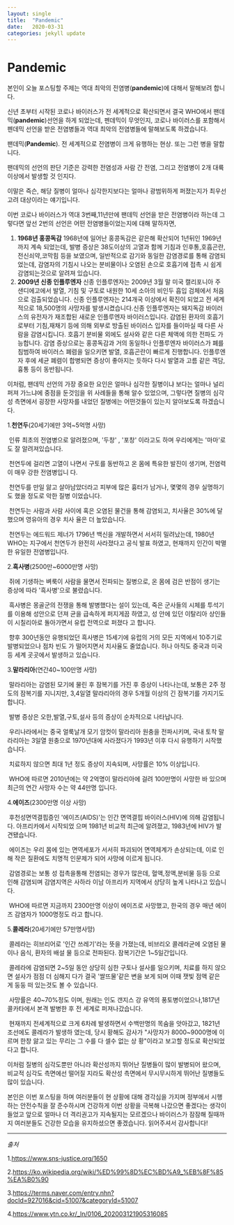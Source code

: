 ```yaml
---
layout: single
title:  "Pandemic"
date:   2020-03-31 
categories: jekyll update
---
```


 # Pandemic

본인이 오늘 포스팅할 주제는 역대 최악의 전염병(**pandemic**)에 대해서 말해보려 합니다.

신년 초부터 시작된 코로나 바이러스가 전 세계적으로 확산되면서 결국 WHO에서 팬데믹(**pandemic**)선언을 하게 되었는데, 펜데믹이 무엇인지, 코로나 바이러스를 포함해서 펜데믹 선언을 받은 전염병들과 역대 최악의 전염병들에 말해보도록 하겠습니다.

팬데믹(**Pandemic**). 전 세계적으로 전염병이 크게 유행하는 현상. 또는 그런 병을 말합니다.

팬데믹의 선언의 판단 기준은  강력한 전염성과 사람 간 전염, 그리고 전염병이 2개 대륙 이상에서 발생할 것 인지다.

이말은 즉슨, 해당 질병이 얼마나 심각한지보다는 얼마나 광범위하게 퍼졌는지가 최우선 고려 대상이라는 얘기입니다.

이번 코로나 바이러스가 역대 3번째,11년만에 팬데믹 선언을 받은 전염병이라 하는데 그렇다면 앞선 2번의 선언은 어떤 전염병들이었는지에 대해 말하자면,

1. **1968년 홍콩독감**  1968년에 일어난 홍콩독감은 같은해 확산되어 1년뒤인 1969년까지 계속 되었는데, 발병 증상은 38도이상의 고열과 함께 기침과 인후통,호흡곤란,전신쇠약,코막힘 등을 보였으며, 일반적으로 감기와 동일한 감염경로를 통해 감염되었는데, 감염자의 기침시 나오는 분비물이나 오염된 손으로 호흡기에 접촉 시 쉽게 감염되는것으로 알려져 있습니다.
2. **2009년 신종 인플루엔자**  신종 인플루엔자는 2009년 3월 말 미국 캘리포니아 주 샌디에고에서 발열, 기침 및 구토로 내원한 10세 소아의 비인두 흡입 검체에서 처음으로 검출되었습니다. 신종 인플루엔자는 214개국 이상에서 확진이 되었고 전 세계적으로 18,500명의 사망자를 발생시켰습니다.신종 인플루엔자는 돼지독감 바이러스의 유전자가 재조합된 새로운 인플루엔자 바이러스입니다. 감염된 환자의 호흡기로부터 기침,재채기 등에 의해 외부로 방출된 바이러스 입자를 들이마실 때 다른 사람을 감염시킵니다. 호흡기 분비물 외에도 설사와 같은 다른 체액에 의한 전파도 가능합니다. 감염 증상으로는 홍콩독감과 거의 동일하나  인플루엔자 바이러스가 폐를 침범하여 바이러스 폐렴을 일으키면 발열, 호흡곤란이 빠르게 진행합니다. 인플루엔자 후에 세균 폐렴이 합병되면 증상이 좋아지는 듯하다 다시 발열과 고름 같은 객담, 흉통 등이 동반됩니다. 

이처럼, 팬데믹 선언의 가장 중요한 요인은 얼마나 심각한 질병이냐 보다는 얼마나 널리 퍼져 가느냐에 중점을 둔것임을 위 사례들을 통해 알수 있었으며, 그렇다면 질병의 심각성 측면에서 굉장한 사망자를 내었던 질병에는 어떤것들이 있는지 알아보도록 하겠습니다.

1.**천연두**(20세기에만 3억~5억명 사망) 

​	인류 최초의 전염병으로 알려졌으며, '두창' , '포창' 이라고도 하며 우리에게는 '마마'로도 잘 알려져있습니다.

​	천연두에 걸리면 고열이 나면서 구토를 동반하고 온 몸에 특유한 발진이 생기며, 전염력이 매우 강한 전염병입니	다.

​	천연두를 만일 앓고 살아남았더라고 피부에 많은 흉터가 남거나, 몇몇의 경우 실명하기도 했을 정도로 악한 질병	이었습니다. 

​	천연두는 사람과 사람 사이에 혹은 오염된 물건을 통해 감염되고, 치사율은 30%에 달했으며 영유아의 경우 치사	율은 더 높았습니다.

​	천연두는 에드워드 제너가 1796년 백신을 개발하면서 서서히 밀려났는데, 1980년 WHO는 지구에서 천연두가 	완전히 사라졌다고 공식 발표 하였고, 현재까지 인간이 박멸한 유일한 전염병입니다.

2.**흑사병**(2500만~6000만명 사망)

​	쥐에 기생하는 벼룩이 사람을 물면서 전파되는 질병으로, 온 몸에 검은 반점이 생기는 증상에 따라 '흑사병'으로 	불렸습니다.

​	흑사병은 몽골군의 전쟁을 통해 발병했다는 설이 있는데, 죽은 군사들의 시체를 투석기를 이용해 성안으로 던져 	균을 급속하게 퍼지게끔 하였고, 성 안에 있던 이탈리아 상인들이 시칠리아로 돌아가면서 유럽 전역으로 퍼졌다	고 합니다.

​	향후 300년동안 유행되었던 흑사병은 15세기에 유럽의 거의 모든 지역에서 10주기로 발병되었으나 점차 빈도	가 떨어지면서 치사율도 줄었습니다. 허나 아직도 중국과 미국 등 세계 곳곳에서 발생하고 있습니다.

3.**말라리아**(연간40~100만명 사망)

​	말라리아는 감염된 모기에 물린 후 잠복기를 가진 후 증상이 나타나는데, 보통은 2주 정도의 잠복기를 지니지만, 	3,4일열 말라리아의 경우 5개월 이상의 긴 잠복기를 가지기도 합니다. 

​	발병 증상은 오한,발열,구토,설사 등의 증상이 순차적으로 나타납니다. 

​	우리나라에서는 중국 얼룩날개 모기 암컷이 말라리아 원충을 전파시키며, 국내 토착 말라리아는 3일열 원충으로 	1970년대에 사라졌다가 1993년 이후 다시 유행하기 시작했습니다.

​	치료하지 않으면 최대 1년 정도 증상이 지속되며, 사망률은 10% 이상입니다.

​	WHO에 따르면 2010년에는 약 2억명이 말라리아에 걸려 100만명이 사망한 바 있으며 최근의 연간 사망자 수는 	약 44만명 입니다.

4.**에이즈**(2300만명 이상 사망)

​	후천성면역결핍증인 '에이즈(AIDS)'는 인간 면역결핍 바이러스(HIV)에 의해 감염됩니다. 아프리카에서 시작되었	으며 1981년 비교적 최근에 알려졌고, 1983년에 HIV가 발견됐습니다.

​	에이즈는 우리 몸에 있는 면역세포가 서서히 파괴되어 면역체계가 손상되는데, 이로 인해 작은 질환에도 치명적	인문제가 되어 사망에 이르게 됩니다.

​	감염경로는 보통 성 접촉을통해 전염되는 경우가 많은데, 혈액,정액,분비물 등등 으로 인해 감염되며 감염지역은 	사하라 이남 아프리카 지역에서 상당히 높게 나타나고 있습니다.

​	WHO에 따르면 지금까지 2300만명 이상이 에이즈로 사망했고, 한국의 경우 매년 에이즈 감염자가 1000명정도	라고 합니다.

5.**콜레라**(20세기에만 57만명사망)

​	콜레라는 히브리어로 '인간 쓰레기'라는 뜻을 가졌는데, 비브리오 콜레라균에 오염된 물이나 음식, 환자의 배설	물 등으로 전파된다. 잠복기간은 1~5일간입니다.

​	콜레라에 감염되면 2~5일 동안 상당히 심한 구토나 설사를 일으키며, 치료를 하지 않으면 설사가 점점 더 심해지	다가 결국 '쌀뜨물'같은 변을 보게 되며 이때 잿빛 점액 같은 게 둥둥 떠 있는것도 볼 수 있습니다.

​	사망률은 40~70%정도 이며, 원래는 인도 갠지스 강 유역의 풍토병이었으나,1817년 콜카타에서 본격 발병한 후 	전 세계로 퍼져나갔습니다.

​	현재까지 전세계적으로 크게 6차례 발생하면서 수백만명의 목숨을 앗아갔고, 1821년 조선에도 콜레라가 발생하	였는데, 당시 황해도 감사가 "사망자가 8000~9000명에 이르며 한창 앓고 있는 무리는 그 수를 다 셀수 없는 상	황"이라고 보고할 정도로 확산되었다고 합니다.

이처럼 질병의 심각도뿐만 아니라 확산성까지 뛰어난 질병들이 많이 발병되어 왔으며, 비교적 심각도 측면에선 떨어질 지라도 확산성 측면에서 무시무시하게 뛰어난 질병들도 많이 있습니다.

본인은 이번 포스팅을 하며 여러분들이 현 상황에 대해 경각심을 가지며 정부에서 시행하는 안전수칙을 잘 준수하시며 건강하게 이번 상황을 극복해 나갔으면 좋겠다는 생각이 들었고 앞으로 얼마나 더 격리권고가 지속될지는 모르겠으나 바이러스가 잠잠해 질때까지 여러분들도 건강한 모습을 유지하셨으면 좋겠습니다. 읽어주셔서 감사합니다!

---

*출처*

1.<https://www.sns-justice.org/1650>

2.<https://ko.wikipedia.org/wiki/%ED%99%8D%EC%BD%A9_%EB%8F%85%EA%B0%90>

3.<https://terms.naver.com/entry.nhn?docId=927016&cid=51007&categoryId=51007>

4.<https://www.ytn.co.kr/_ln/0106_202003121905316085>







